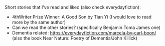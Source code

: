 Short stories that I've read and liked (also check everydayfiction):
- 4thWriter Prize Winner: A Good Son by Tian Yi (I would love to read more by the same author)
- Can we read the other stories? (specifically Benjamin Toma James one)
- Dementia related: https://everydayfiction.com/marcela-by-carl-boon/ (also the book Near Nature: Poetry of Dementia/John Killick)